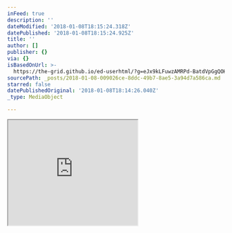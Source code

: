 ```yaml
---
inFeed: true
description: ''
dateModified: '2018-01-08T18:15:24.318Z'
datePublished: '2018-01-08T18:15:24.925Z'
title: ''
author: []
publisher: {}
via: {}
isBasedOnUrl: >-
  https://the-grid.github.io/ed-userhtml/?g=eJx9kLFuwzAMRPd-BatdVpGgQOHaWfIljETYDGhZkNgk_vvIUIuiS0ce7o6PHF6thTMKxSAbcBSOBHcOEylcaOII1p5ehsA38IKljMZ_m20z22Y2EFDRfmUZzayaSu_cj7Pz6-LK6hllocDohSlqSXnFiaLfDBTdhEazcNzrdO6Ph7f0-JyJp1n79499MKfBVYwKU3zmpKBbqhmlh7or3rCptSv7X4RKTFq6PyRNczVHOaK4dkB3LfuG1lKX_POXqu1feQKmZG8m
sourcePath: _posts/2018-01-08-009026ce-8ddc-49b7-8ae5-3a94d7a586ca.md
starred: false
datePublishedOriginal: '2018-01-08T18:14:26.040Z'
_type: MediaObject

---
```

<iframe src="https://the-grid.github.io/ed-userhtml/?g=eJx9kLFuwzAMRPd-BatdVpGgQOHaWfIljETYDGhZkNgk_vvIUIuiS0ce7o6PHF6thTMKxSAbcBSOBHcOEylcaOII1p5ehsA38IKljMZ_m20z22Y2EFDRfmUZzayaSu_cj7Pz6-LK6hllocDohSlqSXnFiaLfDBTdhEazcNzrdO6Ph7f0-JyJp1n79499MKfBVYwKU3zmpKBbqhmlh7or3rCptSv7X4RKTFq6PyRNczVHOaK4dkB3LfuG1lKX_POXqu1feQKmZG8m" height="244" style=""></iframe>